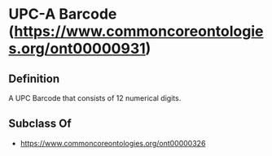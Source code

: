 # UPC-A Barcode (https://www.commoncoreontologies.org/ont00000931)

## Definition
A UPC Barcode that consists of 12 numerical digits.

## Subclass Of
- https://www.commoncoreontologies.org/ont00000326

